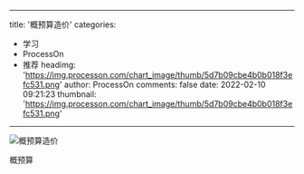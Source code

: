 
---
title: '概预算造价'
categories: 
 - 学习
 - ProcessOn
 - 推荐
headimg: 'https://img.processon.com/chart_image/thumb/5d7b09cbe4b0b018f3efc531.png'
author: ProcessOn
comments: false
date: 2022-02-10 09:21:23
thumbnail: 'https://img.processon.com/chart_image/thumb/5d7b09cbe4b0b018f3efc531.png'
---

<div>   
<img class="thumb" alt="概预算造价" src="https://img.processon.com/chart_image/thumb/5d7b09cbe4b0b018f3efc531.png" referrerpolicy="no-referrer">
<p>概预算</p>  
</div>
            
